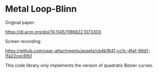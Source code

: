 # Metal Loop-Blinn

Original paper:

https://dl.acm.org/doi/10.1145/1186822.1073303

Screen recording:

https://github.com/user-attachments/assets/cb4b1641-cc1c-4faf-99d1-1fa22cec6fb1

This code library only implements the version of quadratic Bezier curves.
